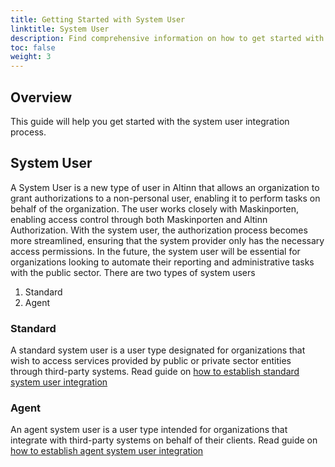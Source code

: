 ```yaml
---
title: Getting Started with System User
linktitle: System User
description: Find comprehensive information on how to get started with the System User.
toc: false
weight: 3
---
```


## Overview
This guide will help you get started with the system user integration process.

## System User
A System User is a new type of user in Altinn that allows an organization to grant authorizations to a non-personal user, enabling it to perform tasks on behalf of the organization.
The user works closely with Maskinporten, enabling access control through both Maskinporten and Altinn Authorization. With the system user, the authorization process becomes more streamlined, ensuring that the system provider only has the necessary access permissions.
In the future, the system user will be essential for organizations looking to automate their reporting and administrative tasks with the public sector.
There are two types of system users
1. Standard
2. Agent

### Standard
A standard system user is a user type designated for organizations that wish to access services provided by public or private sector entities through third-party systems.
Read guide on [how to establish standard system user integration](standard)

### Agent
An agent system user is a user type intended for organizations that integrate with third-party systems on behalf of their clients.
Read guide on [how to establish agent system user integration](clientdelegation)